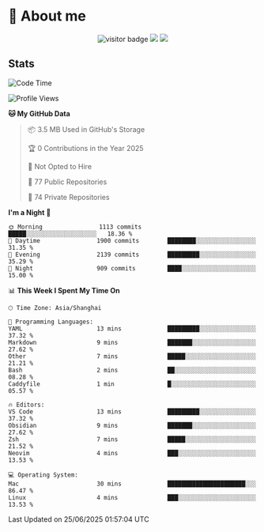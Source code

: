 <!-- ![](https://youpai.roccoshi.top/img/20200804214216.png) -->

# 🧐 About me
 
<p align="center">
<img src="https://visitor-badge.laobi.icu/badge?page_id=Lincest.Lincest&title=hits" alt="visitor badge"/>
<a href="mailto:imroccoshi@gmail.com"><img src="https://img.shields.io/badge/gmail-imroccoshi%40gmail.com-red"></a>
<a href="https://blog.roccoshi.top"><img src="https://img.shields.io/badge/blog-roccoshi-green"></a>
</p>

## Stats

<!--START_SECTION:waka-->
![Code Time](http://img.shields.io/badge/Code%20Time-2%2C525%20hrs%2017%20mins-blue)

![Profile Views](http://img.shields.io/badge/Profile%20Views-0-blue)

**🐱 My GitHub Data** 

> 📦 3.5 MB Used in GitHub's Storage 
 > 
> 🏆 0 Contributions in the Year 2025
 > 
> 🚫 Not Opted to Hire
 > 
> 📜 77 Public Repositories 
 > 
> 🔑 74 Private Repositories 
 > 
**I'm a Night 🦉** 

```text
🌞 Morning                1113 commits        █████░░░░░░░░░░░░░░░░░░░░   18.36 % 
🌆 Daytime                1900 commits        ████████░░░░░░░░░░░░░░░░░   31.35 % 
🌃 Evening                2139 commits        █████████░░░░░░░░░░░░░░░░   35.29 % 
🌙 Night                  909 commits         ████░░░░░░░░░░░░░░░░░░░░░   15.00 % 
```


📊 **This Week I Spent My Time On** 

```text
🕑︎ Time Zone: Asia/Shanghai

💬 Programming Languages: 
YAML                     13 mins             █████████░░░░░░░░░░░░░░░░   37.32 % 
Markdown                 9 mins              ███████░░░░░░░░░░░░░░░░░░   27.62 % 
Other                    7 mins              █████░░░░░░░░░░░░░░░░░░░░   21.21 % 
Bash                     2 mins              ██░░░░░░░░░░░░░░░░░░░░░░░   08.28 % 
Caddyfile                1 min               █░░░░░░░░░░░░░░░░░░░░░░░░   05.57 % 

🔥 Editors: 
VS Code                  13 mins             █████████░░░░░░░░░░░░░░░░   37.32 % 
Obsidian                 9 mins              ███████░░░░░░░░░░░░░░░░░░   27.62 % 
Zsh                      7 mins              █████░░░░░░░░░░░░░░░░░░░░   21.52 % 
Neovim                   4 mins              ███░░░░░░░░░░░░░░░░░░░░░░   13.53 % 

💻 Operating System: 
Mac                      30 mins             ██████████████████████░░░   86.47 % 
Linux                    4 mins              ███░░░░░░░░░░░░░░░░░░░░░░   13.53 % 
```


 Last Updated on 25/06/2025 01:57:04 UTC
<!--END_SECTION:waka-->


